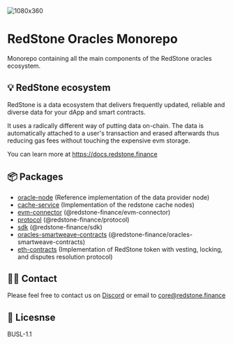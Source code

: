 ![1080x360](https://user-images.githubusercontent.com/48165439/198347984-c69b1606-e6c6-460d-b3e8-d03694345faa.jpeg)

# RedStone Oracles Monorepo

Monorepo containing all the main components of the RedStone oracles ecosystem.

## 💡 RedStone ecosystem

RedStone is a data ecosystem that delivers frequently updated, reliable and
diverse data for your dApp and smart contracts.

It uses a radically different way of putting data on-chain. The data is automatically attached to a user's transaction
and erased afterwards thus reducing gas fees without touching the expensive evm storage.

You can learn more at https://docs.redstone.finance

## 📦 Packages

- [oracle-node](packages/oracle-node/) (Reference implementation of the data provider node)
- [cache-service](packages/cache-service/) (Implementation of the redstone cache nodes)
- [evm-connector](packages/evm-connector/) (@redstone-finance/evm-connector)
- [protocol](packages/protocol/) (@redstone-finance/protocol)
- [sdk](packages/sdk/) (@redstone-finance/sdk)
- [oracles-smartweave-contracts](packages/oracles-smartweave-contracts) (@redstone-finance/oracles-smartweave-contracts)
- [eth-contracts](packages/eth-contracts/) (Implementation of RedStone token with vesting, locking, and disputes
  resolution protocol)

## 🙋‍♂️ Contact

Please feel free to contact us on [Discord](https://redstone.finance/discord) or email to core@redstone.finance

## 📜 Licesnse

BUSL-1.1
